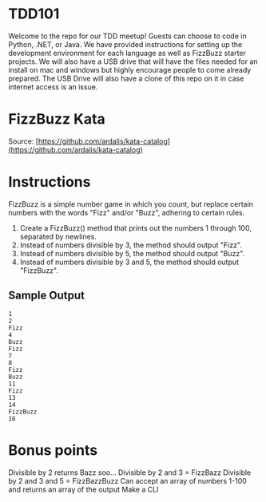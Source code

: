 # TDD101
Welcome to the repo for our TDD meetup! Guests can choose to code in Python, .NET, or Java. We have provided instructions for setting up the development environment for each language as well as FizzBuzz starter projects. We will also have a USB drive that will have the files needed for an install on mac and windows but highly encourage people to come already prepared. The USB Drive will also have a clone of this repo on it in case internet access is an issue.

FizzBuzz Kata
============
Source: [https://github.com/ardalis/kata-catalog](https://github.com/ardalis/kata-catalog)

# Instructions #

FizzBuzz is a simple number game in which you count, but replace certain numbers with the words "Fizz" and/or "Buzz", adhering to certain rules.

1. Create a FizzBuzz() method that prints out the numbers 1 through 100, separated by newlines.
2. Instead of numbers divisible by 3, the method should output "Fizz".
3. Instead of numbers divisible by 5, the method should output "Buzz".
4. Instead of numbers divisible by 3 and 5, the method should output "FizzBuzz".

## Sample Output ##
    1
    2
    Fizz
    4
    Buzz
    Fizz
    7
    8
    Fizz
    Buzz
    11
    Fizz
    13
    14
    FizzBuzz
    16
    
# Bonus points #
Divisible by 2 returns Bazz soo…
Divisible by 2 and 3 = FizzBazz
Divisible by 2 and 3 and 5 = FizzBazzBuzz
Can accept an array of numbers 1-100 and returns an array of the output
Make a CLI
